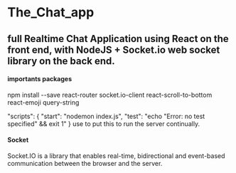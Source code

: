 # The_Chat_app  
## full Realtime Chat Application using React on the front end, with NodeJS + Socket.io web socket library on the back end.   




#### importants packages   
npm install --save react-router socket.io-client react-scroll-to-bottom react-emoji query-string   

"scripts": {
    "start": "nodemon index.js",
    "test": "echo \"Error: no test specified\" && exit 1"
  }
  use to put this to run the server continually.  

#### Socket  
Socket.IO is a library that enables real-time, bidirectional and event-based communication between the browser and the server.


